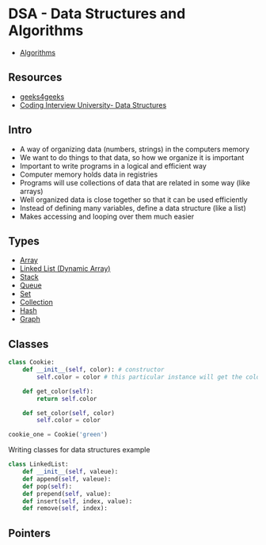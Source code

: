 # DSA - Data Structures and Algorithms
- [Algorithms](/pages/algorithms)

## Resources
- [geeks4geeks](/pages/geeksforgeeks-geeks4geeks)
- [Coding Interview University- Data Structures](https://github.com/jwasham/coding-interview-university?tab=readme-ov-file#data-structures)

## Intro
- A way of organizing data (numbers, strings) in the computers memory
- We want to do things to that data, so how we organize it is important
- Important to write programs in a logical and efficient way
- Computer memory holds data in registries
- Programs will use collections of data that are related in some way (like arrays)
- Well organized data is close together so that it can be used efficiently
- Instead of defining many variables, define a data structure (like a list)
- Makes accessing and looping over them much easier

## Types
- [Array](/pages/dsa-array)
- [Linked List (Dynamic Array)](/pages/dsa-linked-list)
- [Stack](/pages/dsa-stack)
- [Queue](/pages/dsa-queue)
- [Set](/pages/dsa-set)
- [Collection](/pages/dsa-collection)
- [Hash](/pages/dsa-hash)
- [Graph](/pages/dsa-graph)

## Classes
```python
class Cookie:
    def __init__(self, color): # constructor
        self.color = color # this particular instance will get the color

    def get_color(self):
        return self.color

    def set_color(self, color)
        self.color = color

cookie_one = Cookie('green')
```

Writing classes for data structures example
```python
class LinkedList:
    def __init__(self, valeue):
    def append(self, valeue):
    def pop(self):
    def prepend(self, value):
    def insert(self, index, value):
    def remove(self, index):
```

## Pointers
